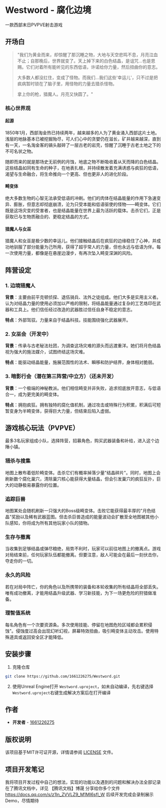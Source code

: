 # Westword -  腐化边境

一款西部末日PVPVE射击游戏 


## 开场白

> "我们为黄金而来，却惊醒了那沉睡之物，大地与天空悲鸣不息，月亮泣血不止；自那晚后，世界就变了。天上掉下来的白色结晶，是诅咒…也是恩赐。它们对着所有能听见的东西低语，许诺给你力量，然后扭曲你的意志。
> 
> 大多数人都没扛住，变成了怪物。而我们…我们这些'幸运儿'，只不过是把疯病暂时锁在了脑子里，用怪物的力量去猎杀怪物。
> 
> 拿上你的枪，猎魔人。月亮又快圆了。"

### 核心世界观

#### 起源
1850年1月，西部淘金热已持续两年，越来越多的人为了黄金涌入西部这片土地。浅层的地脉基本已被挖掘殆尽，可人们心中的贪婪仍在滋长，矿井越来越深，直到有一天，一名淘金客的镐头敲碎了一层古老的岩壳，惊醒了沉睡于古老土地之下的不可名状之物。

随即而来的就是那场史无前例的月蚀，地底之物不断吸收着从天而降的白色结晶。这些结晶如同有生命的种子，在地表扎根，并持续散发着充满诱惑与疯狂的低语，渴望与生命融合，将生命推向一个更高、但也更非人的进化阶段。

#### 畸变体
绝大多数生物的心智无法承受低语的冲刷。他们的肉体在结晶能量的作用下急速变异、膨胀，但意志却彻底崩溃，沦为只受本能和低语驱使的怪物——畸变体。它们既是这场灾变的受害者，也是结晶能量在世界上最为活跃的载体。击杀它们，正是获取已与生物质融合的、更稳定结晶的方式。

#### 猎魔人与女巫
猎魔人和女巫是极少数的幸运儿。他们接触结晶后在疯狂的边缘稳住了心神，并成功地驯服了部分能量为己所用，获得了超乎常人的力量，但也永远与低语为伴。每一次使用力量，都像是在悬崖边漫步，有再次坠入畸变深渊的风险。

## 阵营设定

### 1. 边境猎魔人
**背景**：主要由前平克顿侦探、退伍骑兵、法外之徒组成。他们大多是实用主义者。认为对结晶力量的使用必须加以严格的限制，将结晶能量通过复杂的工艺烙印在武器和工具上。他们信任经过改造的武器胜过信任自身不稳定的意志。

**特点**：外部驾驭。力量来自于结晶科技。技能围绕强化武器展开。

### 2. 女巫会（开发中）
**背景**：传承与古老秘法社团，为调查这场灾难的源头而远渡重洋。她们将月色结晶视为强大的施法媒介，试图终结这场灾难。

**特点**：能驱动结晶能量，施展范围性的法术、瞬移和防护结界，身体相对脆弱。

### 3. 暗影行会（潜在第三阵营/中立方）（还未开发）
**背景**：一个极端的神秘教派。他们相信畸变并非失败，追求彻底放开意志，与低语合一，成为更完美的畸变体。

**特点**：拥抱疯狂。拥有独特的腐化值机制，通过攻击或特殊行为积累，积满后可短暂变身为半畸变体，获得巨大力量，但结束后陷入虚弱。

## 游戏核心玩法（PVPVE）


最多3名玩家组成小队，选择阵营，招募角色，购买武器装备和补给，进入这个边陲小镇。

### 猎杀与搜集
地图上散布着低阶畸变体。击杀它们有概率掉落少量"结晶碎片"。同时，地图上会刷新数个腐化巢穴，清除巢穴核心能获得大量结晶，但会引发巢穴的疯狂反扑，巨大的动静极易暴露你的位置。

### 追踪巨兽
地图某处会随机刷新一只强大的Boss级畸变体。击败它能获得最丰厚的"月色结晶"奖励以及稀有武器蓝图。但击杀巨兽造成的能量波动会扩散至全地图被其他小队感知，你将成为所有其他玩家小队的猎物。

### 生存与撤离
当收集到足够结晶或弹尽粮绝，局势不利时，玩家可以前往地图上的撤离点。游戏对局结束前，任何玩家队伍都能撤离。但要注意，敌人可能会在最后一刻伏击你，夺走你的一切。

### 永久的风险
若在对局中阵亡，你的角色以及所携带的装备和本轮收集的所有结晶将全部丢失。唯有成功撤离，才能用结晶升级武器、学习新技能，为下一场更危险的狩猎做准备。

### 理智值系统
每名角色有一个次要资源条。多次使用技能、停留在地图危险区域都会累积侵蚀"。侵蚀度过高会出现幻听幻视，屏幕特效扭曲，吸引畸变体主动攻击。使用特殊道具或返回安全区才能降低。


## 安装步骤

1. 克隆仓库
```bash
git clone https://github.com/1661226275/Westword.git
```

2. 使用Unreal Engine打开 `Westword.uproject`，如未自动编译，先右键选择`Westword.uproject`右键生成解决方案后在打开编译


## 作者

- **开发者** - [1661226275](https://github.com/1661226275)

## 版权说明

该项目基于MIT许可证开源，详情请参阅 [LICENSE](LICENSE) 文件。

## 项目开发笔记

我将项目开发过程中自己的想法，实现的功能以及遇到的问题和解决办法全部记录在了腾讯文档中，详见
【腾讯文档】博晟 分享给你多个文件 https://docs.qq.com/s/z1ln_ZVVLZ9_M1MI6sfI_W
后续开发完成会录制展示Demo，尽情期待
